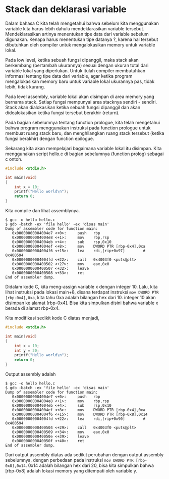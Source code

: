 # Stack dan deklarasi variable

Dalam bahasa C kita telah mengetahui bahwa sebelum kita menggunakan variable kita harus lebih dahulu mendeklarasikan variable tersebut. Mendeklarasikan artinya menentukan tipe data dari variable sebelum digunakan. Kenapa harus menentukan tipe datanya ?, karena hal tersebut dibutuhkan oleh compiler untuk mengalokasikan memory untuk variable lokal.

Pada low level, ketika sebuah fungsi dipanggil, maka stack akan berkembang (bertambah ukurannya) sesuai dengan ukuran total dari variable lokal yang diperlukan. Untuk itulah compiler membutuhkan informasi tentang tipe data dari variable, agar ketika program mengalokasikan memory baru untuk variable lokal ukurannya pas, tidak lebih, tidak kurang.

Pada level assembly, variable lokal akan disimpan di area memory yang bernama stack. Setiap fungsi mempunyai area stacknya sendiri - sendiri. Stack akan dialokasikan ketika sebuah fungsi dipanggil dan akan didealokasikan ketika fungsi tersebut berakhir (return). 

Pada bagian sebelumnya tentang function prologue, kita telah mengetahui bahwa program menggunakan instruksi pada function prologue untuk membuat ruang stack baru, dan menghilangkan ruang stack tersebut (ketika fungsi berakhir) dengan function epilogue.

Sekarang kita akan mempelajari bagaimana variable lokal itu disimpan. Kita menggunakan script hello.c di bagian sebelumnya (function prolog) sebagai c
ontoh.

``` c
#include <stdio.h>

int main(void)
{
    int x = 10;
    printf("Hello world\n");
    return 0;
}
```

Kita compile dan lihat assemblynya.

```
$ gcc -o hello hello.c
$ gdb -batch -ex 'file hello' -ex 'disas main'
Dump of assembler code for function main:
   0x00000000004004e7 <+0>:     push   rbp
   0x00000000004004e8 <+1>:     mov    rbp,rsp
   0x00000000004004eb <+4>:     sub    rsp,0x10
   0x00000000004004ef <+8>:     mov    DWORD PTR [rbp-0x4],0xa
   0x00000000004004f6 <+15>:    lea    rdi,[rip+0x97]        # 0x400594
   0x00000000004004fd <+22>:    call   0x4003f0 <puts@plt>
   0x0000000000400502 <+27>:    mov    eax,0x0
   0x0000000000400507 <+32>:    leave  
   0x0000000000400508 <+33>:    ret    
End of assembler dump.
```

Didalam kode C, kita meng-assign variable x dengan integer 10. Lalu, kita lihat instruksi pada lokasi main+8, disana terdapat instruksi `mov DWORD PTR [rbp-0x4],0xa`, kita tahu 0xa adalah bilangan hex dari 10. integer 10 akan disimpan ke alamat [rbp-0x4]. Bisa kita simpulkan disini bahwa variable x berada di alamat rbp-0x4.

Kita modifikasi sedikit kode C diatas menjadi,

``` c
#include <stdio.h>

int main(void)
{
    int x = 10;
    int y = 20;
    printf("Hello world\n");
    return 0;
}
```

Output assembly adalah

```
$ gcc -o hello hello.c
$ gdb -batch -ex 'file hello' -ex 'disas main'
Dump of assembler code for function main:
   0x00000000004004e7 <+0>:     push   rbp
   0x00000000004004e8 <+1>:     mov    rbp,rsp
   0x00000000004004eb <+4>:     sub    rsp,0x10
   0x00000000004004ef <+8>:     mov    DWORD PTR [rbp-0x4],0xa
   0x00000000004004f6 <+15>:    mov    DWORD PTR [rbp-0x8],0x14
   0x00000000004004fd <+22>:    lea    rdi,[rip+0x90]        # 0x400594
   0x0000000000400504 <+29>:    call   0x4003f0 <puts@plt>
   0x0000000000400509 <+34>:    mov    eax,0x0
   0x000000000040050e <+39>:    leave  
   0x000000000040050f <+40>:    ret    
End of assembler dump.
```

Dari output assembly diatas ada sedikit perubahan dengan output assembly sebelumnya, dengan perbedaan pada instruksi `mov DWORD PTR [rbp-0x8],0x14`. 0x14 adalah bilangan hex dari 20, bisa kita simpulkan bahwa [rbp-0x8] adalah lokasi memory yang ditempati oleh variable y.